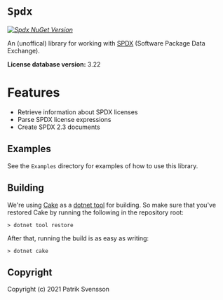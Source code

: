 # `Spdx`

_[![Spdx NuGet Version](https://img.shields.io/nuget/v/spdx.svg?style=flat&label=NuGet%3A%20Spdx)](https://www.nuget.org/packages/spdx)_

An (unoffical) library for working with [SPDX](https://spdx.dev/) (Software Package Data Exchange).

**License database version:** 3.22

# Features

* Retrieve information about SPDX licenses
* Parse SPDX license expressions
* Create SPDX 2.3 documents

## Examples

See the `Examples` directory for examples of how to use this library.

## Building

We're using [Cake](https://github.com/cake-build/cake) as a 
[dotnet tool](https://docs.microsoft.com/en-us/dotnet/core/tools/global-tools) 
for building. So make sure that you've restored Cake by running 
the following in the repository root:

```
> dotnet tool restore
```

After that, running the build is as easy as writing:

```
> dotnet cake
```

## Copyright

Copyright (c) 2021 Patrik Svensson
